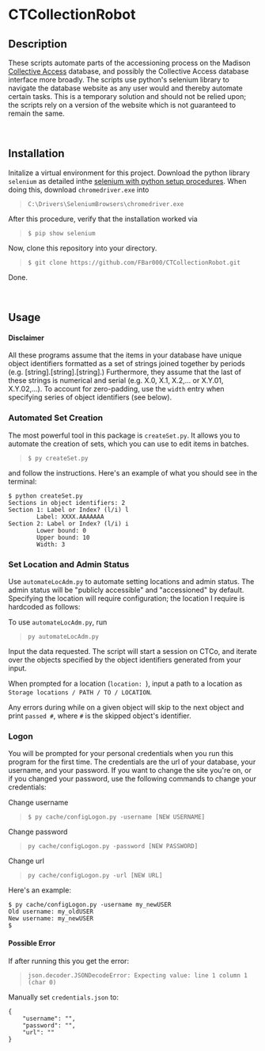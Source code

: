 # CTCollectionRobot


## Description

These scripts automate parts of the accessioning process on the Madison [Collective Access](https://collectiveaccess.org/) database, and possibly the Collective Access database interface more broadly. The scripts use python's selenium library to navigate the database website as any user would and thereby automate certain tasks. This is a temporary solution and should not be relied upon; the scripts rely on a version of the website which is not guaranteed to remain the same. 

<br>

## Installation

Initalize a virtual environment for this project. Download the python library `selenium` as detailed inthe [selenium with python setup procedures](https://selenium-python.readthedocs.io/). When doing this, download  `chromedriver.exe` into 

>`C:\Drivers\SeleniumBrowsers\chromedriver.exe`

After this procedure, verify that the installation worked via

> `$ pip show selenium`

Now, clone this repository into your directory.

> `$ git clone https://github.com/FBar000/CTCollectionRobot.git`

Done. 

<br>

## Usage


#### Disclaimer

All these programs assume that the items in your database have unique object identifiers formatted as a set of strings joined together by periods (e.g. [string].[string].[string].) Furthermore, they assume that the last of these strings is numerical and serial (e.g. X.0, X.1, X.2,... or X.Y.01, X.Y.02,...). To account for zero-padding, use the `width` entry when specifying series of object identifiers (see below).


### Automated Set Creation

The most powerful tool in this package is `createSet.py`. It allows you to automate the creation of sets, which you can use to edit items in batches. 

> `$ py createSet.py`

and follow the instructions. Here's an example of what you should see in the terminal:

```
$ python createSet.py
Sections in object identifiers: 2
Section 1: Label or Index? (l/i) l
        Label: XXXX.AAAAAAA
Section 2: Label or Index? (l/i) i
        Lower bound: 0
        Upper bound: 10
        Width: 3
```


### Set Location and Admin Status

Use `automateLocAdm.py` to automate setting locations and admin status. The admin status will be "publicly accessible" and "accessioned" by default. Specifying the location will require configuration; the location I require is hardcoded as follows:

To use `automateLocAdm.py`, run

>  `py automateLocAdm.py`

Input the data requested. The script will start a session on CTCo, and iterate over the objects specified by the object identifiers generated from your input. 

When prompted for a location (`location: `), input a path to a location as `Storage locations / PATH / TO / LOCATION`.

Any errors during while on a given object will skip to the next object and print `passed #`, where `#` is the skipped object's identifier. 

### Logon 

You will be prompted for your personal credentials when you run this program for the first time. The credentials are the url of your database, your username, and your password. If you want to change the site you're on, or if you changed your password, use the following commands to change your credentials:

Change username
> `$ py cache/configLogon.py -username [NEW USERNAME]`

Change password

> `py cache/configLogon.py -password [NEW PASSWORD]`

Change url

> `py cache/configLogon.py -url [NEW URL]`


Here's an example:
```
$ py cache/configLogon.py -username my_newUSER
Old username: my_oldUSER
New username: my_newUSER
$ 
```

#### Possible Error

If after running this you get the error:

> `json.decoder.JSONDecodeError: Expecting value: line 1 column 1 (char 0)`

Manually set `credentials.json` to:
```
{
    "username": "",
    "password": "",
    "url": ""
}
```

